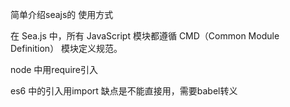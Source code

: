 简单介绍seajs的 使用方式


在 Sea.js 中，所有 JavaScript 模块都遵循 CMD（Common Module Definition） 模块定义规范。

node 中用require引入

es6 中的引入用import  缺点是不能直接用，需要babel转义